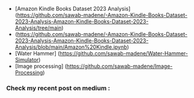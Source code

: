 
- [Amazon Kindle Books Dataset 2023 Analysis] (https://github.com/sawab-madene/-Amazon-Kindle-Books-Dataset-2023-Analysis-Amazon-Kindle-Books-Dataset-2023-Analysis/tree/main)
- (https://github.com/sawab-madene/-Amazon-Kindle-Books-Dataset-2023-Analysis-Amazon-Kindle-Books-Dataset-2023-Analysis/blob/main/Amazon%20Kindle.ipynb)
- [Water Hammer] (https://github.com/sawab-madene/Water-Hammer-Simulator)
- [Image processing] (https://github.com/sawab-madene/Image-Processing)


### Check my recent post on medium :
